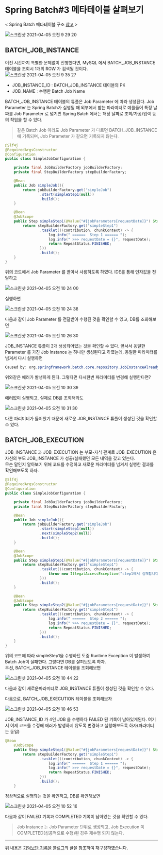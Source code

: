 # Spring Batch#3 메타테이블 살펴보기

< Spring Batch 메타테이블 구조 [참고](https://docs.spring.io/spring-batch/docs/3.0.x/reference/html/metaDataSchema.html) >    

![스크린샷 2021-04-05 오전 9 29 20](https://user-images.githubusercontent.com/46964910/113525701-6808db80-95f1-11eb-99c6-597ec3cb7423.png)    
## BATCH_JOB_INSTANCE 

이전 시간까지 특별한 문제없이 진행했다면, MySQL 에서 BATCH_JOB_INSTANCE 테이블을 조회시 1개의 ROW 가 검색될 것이다.    
![스크린샷 2021-04-05 오전 9 35 27](https://user-images.githubusercontent.com/46964910/113525861-43613380-95f2-11eb-9bdc-c1d7b721ac99.png)     
- JOB_INSTANCE_ID : BATCH_JOB_INSTANCE 테이블의 PK    
- JOB_NAME : 수행한 Batch Job Name     

BATCH_JOB_INSTANCE 테이블의 튜플은 Job Parameter 에 따라 생성된다. Job Parameter 는 Spring Batch가 실행될 때 외부에서 받는 파라미터로 
예를들어 특정 날짜를 Job Parameter 로 넘기면 Spring Batch 에서는 해당 날짜로 조회/가공/입력 등의 작업을 할 수 있다.    
> 같은 Batch Job 이라도 Job Parameter 가 다르면 BATCH_JOB_INSTANCE 에 기록되며, Job Parameter 가 같으면 기록되지 않는다. 

```java
@Slf4j
@RequiredArgsConstructor
@Configuration
public class SimpleJobConfiguration {

    private final JobBuilderFactory jobBuilderFactory;
    private final StepBuilderFactory stepBuilderFactory;

    @Bean
    public Job simpleJob(){
        return jobBuilderFactory.get("simpleJob")
                .start(simpleStep1(null))
                .build();
    }

    @Bean
    @JobScope
    public Step simpleStep1(@Value("#{jobParameters[requestDate]}") String requestDate){
        return stepBuilderFactory.get("simpleStep1")
                .tasklet(((contribution, chunkContext) -> {
                    log.info(" ======  Step 1 ====== ");
                    log.info(" >>> requestDate = {}", requestDate);
                    return RepeatStatus.FINISHED;
                }))
                .build();
    }
}
```
위의 코드에서 Job Parameter 를 받아서 사용하도록 하였다. IDE를 통해 인자값을 전달하고         
       
![스크린샷 2021-04-05 오전 10 24 00](https://user-images.githubusercontent.com/46964910/113527597-0a788d00-95f9-11eb-93f4-ccd208d48903.png)      
        
실행하면   

![스크린샷 2021-04-05 오전 10 24 38](https://user-images.githubusercontent.com/46964910/113527638-22501100-95f9-11eb-9000-4ae8b58520cb.png)     
       
다음과 같이 Job Parameter 를 전달받아 수행된 것을 확인할 수 있고, DB를 조회해보면     
      
![스크린샷 2021-04-05 오전 10 26 30](https://user-images.githubusercontent.com/46964910/113527729-63e0bc00-95f9-11eb-92cb-8881657ff407.png)     
     
JOB_INSTANCE 튜플이 2개 생성되어있는 것을 확인할 수 있다. 앞서서 동일한 Parameter 를 가진 Job Instance 는 하나만 생성된다고 하였는데, 동일한 파라미터를 넘겨서 다시 실행하면     

```java
Caused by: org.springframework.batch.core.repository.JobInstanceAlreadyCompleteException: A job instance already exists and is complete for parameters={requestDate=20210404}.  If you want to run this job again, change the parameters.
```

위와같은 에러가 발생하게 된다. 그렇다면 다시한번 파라미터를 변경해 실행한다면?     

![스크린샷 2021-04-05 오전 10 30 39](https://user-images.githubusercontent.com/46964910/113527901-f8e3b500-95f9-11eb-8d6b-c5965a3fe304.png)     
       
에러없이 실행되고, 실제로 DB를 조회해봐도     
      
![스크린샷 2021-04-05 오전 10 31 30](https://user-images.githubusercontent.com/46964910/113527944-19ac0a80-95fa-11eb-8f11-7d8fd501b2c7.png)     
        
다른 파리미터가 들어왔기 때문에 새로운 JOB_INSTANCE 튜플이 생성된 것을 확인할 수 있다. 

## BATCH_JOB_EXECUTION 
JOB_INSTANCE 과 JOB_EXECUTION 는 부모-자식 관계로 JOB_EXECUTION 은 자신의 부모 JOB_INSTANCE 가 성공/실패했던 모든 내역을 갖고 있는다.      
무슨 말인지 알아보기 위해 코드를 수정하고 새로운 파라미터를 넘겨서 실행한 결과를 확인해보도록 하자.     
       
```java
@Slf4j
@RequiredArgsConstructor
@Configuration
public class SimpleJobConfiguration {

    private final JobBuilderFactory jobBuilderFactory;
    private final StepBuilderFactory stepBuilderFactory;

    @Bean
    public Job simpleJob(){
        return jobBuilderFactory.get("simpleJob")
                .start(simpleStep1(null))
                .next(simpleStep2(null))
                .build();
    }

    @Bean
    @JobScope
    public Step simpleStep1(@Value("#{jobParameters[requestDate]}") String requestDate){
        return stepBuilderFactory.get("simpleStep1")
                .tasklet(((contribution, chunkContext) -> {
                    throw new IllegalAccessException("step1에서 실패합니다.");
                }))
                .build();
    }

    @Bean
    @JobScope
    public Step simpleStep2(@Value("#{jobParameters[requestDate]}") String requestDate){
        return stepBuilderFactory.get("simpleStep1")
                .tasklet(((contribution, chunkContext) -> {
                    log.info(" ======  Step 2 ====== ");
                    log.info(" >>> requestDate = {}", requestDate);
                    return RepeatStatus.FINISHED;
                }))
                .build();
    }
}
```
위의 코드에 따라 simpleStep1을 수행하던 도중 Runtime Exception 이 발생하여 Batch Job이 실패한다.
그렇다면 DB를 살펴보도록 하자.   
우선, BATCH_JOB_INSTANCE 테이블을 조회해보면    
        
![스크린샷 2021-04-05 오전 10 44 22](https://user-images.githubusercontent.com/46964910/113528559-e4082100-95fb-11eb-9fed-81c74fd61286.png)    
     
다음과 같이 새로운파라미터로 JOB_INSTANCE 튜플이 생성된 것을 확인할 수 있다.    
     
다음으로, BATCH_JOB_EXECUTION 테이블을 조회해보자     

![스크린샷 2021-04-05 오전 10 46 53](https://user-images.githubusercontent.com/46964910/113528679-3cd7b980-95fc-11eb-9ef7-aea270026abf.png)     
     
JOB_INSTANCE_ID 가 4인 JOB 을 수행하다 FAILED 된 기록이 남아있게된다. 여기서 이제 코드를 수정해 에러가 발생하지 않도록 변경하고 실행해보도록 하자(파라미터는 동일)     

```java
@Bean
    @JobScope
    public Step simpleStep1(@Value("#{jobParameters[requestDate]}") String requestDate){
        return stepBuilderFactory.get("simpleStep1")
                .tasklet(((contribution, chunkContext) -> {
                    log.info(" ======  Step 1 ====== ");
                    log.info(" >>> requestDate = {}", requestDate);
                    return RepeatStatus.FINISHED;
                }))
                .build();
    }
```
     
정상적으로 실행되는 것을 확인하고, DB를 확인해보면    
      
![스크린샷 2021-04-05 오전 10 52 16](https://user-images.githubusercontent.com/46964910/113528918-ff276080-95fc-11eb-809c-8a9b8f4bee09.png)      
      
다음과 같이 FAILED 기록과 COMPLETED 기록이 남아있는 것을 확인할 수 있다. 

> Job Instance 는 Job Parameter 단위로 생성되고, Job Execution 이 COMPLETED(성공적으로 수행)된 경우 재수행 되지 않는다.

----
위 내용은 [기억보단 기록을](https://jojoldu.tistory.com/324) 블르그의 글을 참조하여 재구성하였습니다.








